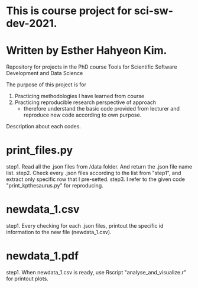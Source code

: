 # This is course project for sci-sw-dev-2021.
# Written by Esther Hahyeon Kim. 
Repository for projects in the PhD course Tools for Scientific Software Development and Data Science

The purpose of this project is for 
1) Practicing methodologies I have learned from course 
2) Practicing reproducible research perspective of approach 
	- therefore understand the basic code provided from lecturer and reproduce new code according to own purpose.   


Description about each codes. 

# print_files.py
step1. Read all the .json files from /data folder. And return the .json file name list. 
step2. Check every .json files according to the list from "step1", and extract only specific row that I pre-setted.
step3. I refer to the given code "print_kpthesaurus.py" for reproducing. 

# newdata_1.csv
step1. Every checking for each .json files, printout the specific id information to the new file (newdata_1.csv). 

# newdata_1.pdf
step1. When newdata_1.csv is ready, use Rscript "analyse_and_visualize.r" for printout plots.   


